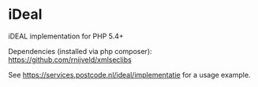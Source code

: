 iDeal
=====

iDEAL implementation for PHP 5.4+

Dependencies (installed via php composer):
https://github.com/rnijveld/xmlseclibs

See https://services.postcode.nl/ideal/implementatie for a usage example.
